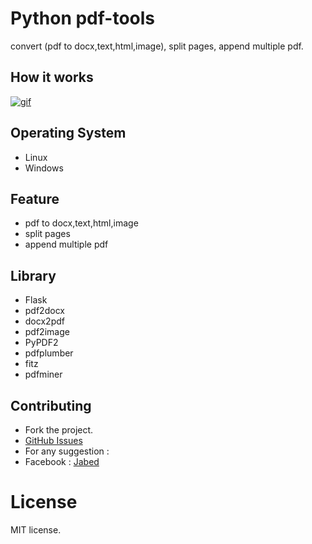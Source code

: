 # Python pdf-tools
  convert (pdf to docx,text,html,image), split pages, append multiple pdf.


## How it works
[![gif](https://drive.google.com/file/d/1yi_j1KHGIm00kzhBcOOJrt8HiL93kKQG/view?usp=sharing)](https://drive.google.com/file/d/13Hxq_PHvEszXMy5AiKS1JPTZvcr7twyG/view?usp=sharing)


## Operating System  

* Linux
* Windows


## Feature  

* pdf to docx,text,html,image
* split pages
* append multiple pdf


## Library   

* Flask
* pdf2docx
* docx2pdf
* pdf2image
* PyPDF2
* pdfplumber
* fitz
* pdfminer


## Contributing

* Fork the project.
* [GitHub Issues](https://github.com/jabedparadox/pdf-tools/issues)
* For any suggestion :
* Facebook : [Jabed](https://www.facebook.com/paradox.jabed)


# License

MIT license.


